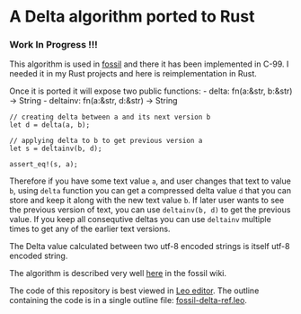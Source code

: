 # A Delta algorithm ported to Rust

### Work In Progress !!!

This algorithm is used in [fossil](https://fossil-scm.org) and there it has been implemented in C-99.
I needed it in my Rust projects and here is reimplementation in Rust.

Once it is ported it will expose two public functions:
    - delta:  fn(a:&str, b:&str) -> String
    - deltainv:  fn(a:&str, d:&str) -> String

```
// creating delta between a and its next version b
let d = delta(a, b);

// applying delta to b to get previous version a
let s = deltainv(b, d);

assert_eq!(s, a);
```

Therefore if you have some text value `a`, and user changes that text to value `b`, using
`delta` function you can get a compressed delta value `d` that you can store and keep it
along with the new text value `b`. If later user wants to see the previous version of text,
you can use `deltainv(b, d)` to get the previous value. If you keep all consequtive deltas
you can use `deltainv` multiple times to get any of the earlier text versions.

The Delta value calculated between two utf-8 encoded strings is itself utf-8 encoded string.

The algorithm is described very well
[here](https://fossil-scm.org/home/doc/trunk/www/delta_encoder_algorithm.wiki) in the fossil wiki.

The code of this repository is best viewed in [Leo editor](https://leoeditor.com). The outline
containing the code is in a single outline file: [fossil-delta-ref.leo](fossil-delta-ref.leo).
